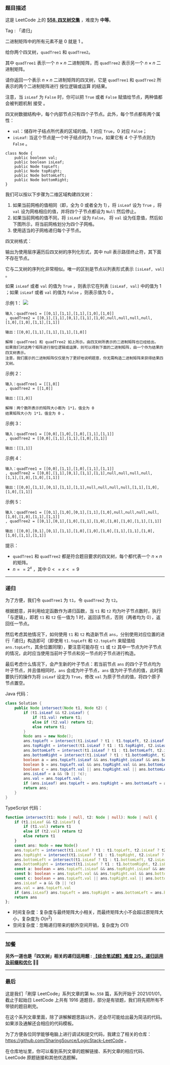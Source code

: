 ### 题目描述

这是 LeetCode 上的 **[558. 四叉树交集](https://leetcode.cn/problems/logical-or-of-two-binary-grids-represented-as-quad-trees/solution/by-ac_oier-2ri3/)** ，难度为 **中等**。

Tag : 「递归」



二进制矩阵中的所有元素不是 $0$ 就是 $1$ 。

给你两个四叉树，`quadTree1` 和 `quadTree2`。

其中 `quadTree1` 表示一个 $n \times n$ 二进制矩阵，而 `quadTree2` 表示另一个 $n \times n$ 二进制矩阵。

请你返回一个表示 $n \times n$ 二进制矩阵的四叉树，它是 `quadTree1` 和 `quadTree2` 所表示的两个二进制矩阵进行 按位逻辑或运算 的结果。

注意，当 `isLeaf` 为 `False` 时，你可以把 `True` 或者 `False` 赋值给节点，两种值都会被判题机制 接受 。

四叉树数据结构中，每个内部节点只有四个子节点。此外，每个节点都有两个属性：

* `val`：储存叶子结点所代表的区域的值。$1$ 对应 `True`，$0$ 对应 `False`；
* `isLeaf`: 当这个节点是一个叶子结点时为 `True`，如果它有 $4$ 个子节点则为 `False` 。

```
class Node {
    public boolean val;
    public boolean isLeaf;
    public Node topLeft;
    public Node topRight;
    public Node bottomLeft;
    public Node bottomRight;
}
```
我们可以按以下步骤为二维区域构建四叉树：

1. 如果当前网格的值相同（即，全为 $0$ 或者全为 $1$），将 `isLeaf` 设为 `True` ，将 `val` 设为网格相应的值，并将四个子节点都设为 `Null` 然后停止。
2. 如果当前网格的值不同，将 `isLeaf` 设为 `False`， 将 `val` 设为任意值，然后如下图所示，将当前网格划分为四个子网格。
3. 使用适当的子网格递归每个子节点。

四叉树格式：

输出为使用层序遍历后四叉树的序列化形式，其中 null 表示路径终止符，其下面不存在节点。

它与二叉树的序列化非常相似。唯一的区别是节点以列表形式表示 `[isLeaf, val]` 。

如果 `isLeaf` 或者 `val` 的值为 `True` ，则表示它在列表 `[isLeaf, val]` 中的值为 $1$ ；如果 `isLeaf` 或者 `val` 的值为 `False` ，则表示值为 $0$ 。

示例 1：
![](https://assets.leetcode.com/uploads/2020/02/11/qt2.png)
```
输入：quadTree1 = [[0,1],[1,1],[1,1],[1,0],[1,0]]
, quadTree2 = [[0,1],[1,1],[0,1],[1,1],[1,0],null,null,null,null,[1,0],[1,0],[1,1],[1,1]]

输出：[[0,0],[1,1],[1,1],[1,1],[1,0]]

解释：quadTree1 和 quadTree2 如上所示。由四叉树所表示的二进制矩阵也已经给出。
如果我们对这两个矩阵进行按位逻辑或运算，则可以得到下面的二进制矩阵，由一个作为结果的四叉树表示。
注意，我们展示的二进制矩阵仅仅是为了更好地说明题意，你无需构造二进制矩阵来获得结果四叉树。
```
示例 2：
```
输入：quadTree1 = [[1,0]]
, quadTree2 = [[1,0]]

输出：[[1,0]]

解释：两个数所表示的矩阵大小都为 1*1，值全为 0 
结果矩阵大小为 1*1，值全为 0 。
```
示例 3：
```
输入：quadTree1 = [[0,0],[1,0],[1,0],[1,1],[1,1]]
, quadTree2 = [[0,0],[1,1],[1,1],[1,0],[1,1]]

输出：[[1,1]]
```
示例 4：
```
输入：quadTree1 = [[0,0],[1,1],[1,0],[1,1],[1,1]]
, quadTree2 = [[0,0],[1,1],[0,1],[1,1],[1,1],null,null,null,null,[1,1],[1,0],[1,0],[1,1]]

输出：[[0,0],[1,1],[0,1],[1,1],[1,1],null,null,null,null,[1,1],[1,0],[1,0],[1,1]]
```
示例 5：
```
输入：quadTree1 = [[0,1],[1,0],[0,1],[1,1],[1,0],null,null,null,null,[1,0],[1,0],[1,1],[1,1]]
, quadTree2 = [[0,1],[0,1],[1,0],[1,1],[1,0],[1,0],[1,0],[1,1],[1,1]]

输出：[[0,0],[0,1],[0,1],[1,1],[1,0],[1,0],[1,0],[1,1],[1,1],[1,0],[1,0],[1,1],[1,1]]
```

提示：
* `quadTree1` 和 `quadTree2` 都是符合题目要求的四叉树，每个都代表一个 $n \times n$ 的矩阵。
* $n == 2^x$ ，其中 $0 <= x <= 9$

---

### 递归

为了方便，我们令 `quadTree1` 为 `t1`，令 `quadTree2` 为 `t2`。

根据题意，并利用给定函数作为递归函数，当 `t1` 和 `t2` 均为叶子节点数时，执行「与逻辑」，即若 `t1` 和 `t2` 任一值为 $1$ 时，返回该节点，否则（两者均为 $0$），返回任一节点。

然后考虑其他情况下，如何使用 `t1` 和 `t2` 构造新节点 `ans`，分别使用对应位置的进行「递归」构造即可（即使用 `t1.topLeft` 和 `t2.topLeft` 来赋值给 `ans.topLeft`，其余位置同理），要注意可能存在 `t1` 或 `t2` 其中一节点为叶子节点的情况，此时应当使用当前叶子节点和另一节点的子节点进行构造。

最后考虑什么情况下，会产生新的叶子节点：若当前节点 `ans` 的四个子节点均为叶子节点，并且值相同时，`ans` 会成为叶子节点，`ans` 值为叶子节点的值，此时需要执行的操作为将 `isLeaf` 设定为 `True`，修改 `val` 为原子节点的值，将四个原子节点置空。

Java 代码：
```Java
class Solution {
    public Node intersect(Node t1, Node t2) {
        if (t1.isLeaf && t2.isLeaf) {
            if (t1.val) return t1;
            else if (t2.val) return t2;
            else return t1;
        }
        Node ans = new Node();
        ans.topLeft = intersect(t1.isLeaf ? t1 : t1.topLeft, t2.isLeaf ? t2 : t2.topLeft);
        ans.topRight = intersect(t1.isLeaf ? t1 : t1.topRight, t2.isLeaf ? t2 : t2.topRight);
        ans.bottomLeft = intersect(t1.isLeaf ? t1 : t1.bottomLeft, t2.isLeaf ? t2 : t2.bottomLeft);
        ans.bottomRight = intersect(t1.isLeaf ? t1 : t1.bottomRight, t2.isLeaf ? t2 : t2.bottomRight);
        boolean a = ans.topLeft.isLeaf && ans.topRight.isLeaf && ans.bottomLeft.isLeaf && ans.bottomRight.isLeaf;
        boolean b = ans.topLeft.val && ans.topRight.val && ans.bottomLeft.val && ans.bottomRight.val;
        boolean c = ans.topLeft.val || ans.topRight.val || ans.bottomLeft.val || ans.bottomRight.val;
        ans.isLeaf = a && (b || !c);
        ans.val = ans.topLeft.val;
        if (ans.isLeaf) ans.topLeft = ans.topRight = ans.bottomLeft = ans.bottomRight = null;
        return ans;
    }
}
```
TypeScript 代码：
```TypeScript
function intersect(t1: Node | null, t2: Node | null): Node | null {
    if (t1.isLeaf && t2.isLeaf) {
        if (t1.val) return t1
        else if (t2.val) return t2
        else return t1
    }
    const ans: Node = new Node()
    ans.topLeft = intersect(t1.isLeaf ? t1 : t1.topLeft, t2.isLeaf ? t2 : t2.topLeft)
    ans.topRight = intersect(t1.isLeaf ? t1 : t1.topRight, t2.isLeaf ? t2 : t2.topRight)
    ans.bottomLeft = intersect(t1.isLeaf ? t1 : t1.bottomLeft, t2.isLeaf ? t2 : t2.bottomLeft)
    ans.bottomRight = intersect(t1.isLeaf ? t1 : t1.bottomRight, t2.isLeaf ? t2 : t2.bottomRight)
    const a: boolean = ans.topLeft.isLeaf && ans.topRight.isLeaf && ans.bottomLeft.isLeaf && ans.bottomRight.isLeaf
    const b: boolean = ans.topLeft.val && ans.topRight.val && ans.bottomLeft.val && ans.bottomRight.val
    const c: boolean = ans.topLeft.val || ans.topRight.val || ans.bottomLeft.val || ans.bottomRight.val
    ans.isLeaf = a && (b || !c)
    ans.val = ans.topLeft.val
    if (ans.isLeaf) ans.topLeft = ans.topRight = ans.bottomLeft = ans.bottomRight = null
    return ans
};
```
* 时间复杂度：复杂度与最终矩阵大小相关，而最终矩阵大小不会超过原矩阵大小，复杂度为 $O(n^2)$
* 空间复杂度：忽略递归带来的额外空间开销，复杂度为 $O(1)$

---

### 加餐

**另外一道也是「四叉树」相关的递归运用题 : [【综合笔试题】难度 2/5，递归运用及前缀和优化](https://mp.weixin.qq.com/s?__biz=MzU4NDE3MTEyMA==&mid=2247492391&idx=1&sn=bf2b27842d461bba6766b1ca2b426eff) 🎉🎉**

---

### 最后

这是我们「刷穿 LeetCode」系列文章的第 `No.558` 篇，系列开始于 2021/01/01，截止于起始日 LeetCode 上共有 1916 道题目，部分是有锁题，我们将先把所有不带锁的题目刷完。

在这个系列文章里面，除了讲解解题思路以外，还会尽可能给出最为简洁的代码。如果涉及通解还会相应的代码模板。

为了方便各位同学能够电脑上进行调试和提交代码，我建立了相关的仓库：https://github.com/SharingSource/LogicStack-LeetCode 。

在仓库地址里，你可以看到系列文章的题解链接、系列文章的相应代码、LeetCode 原题链接和其他优选题解。

